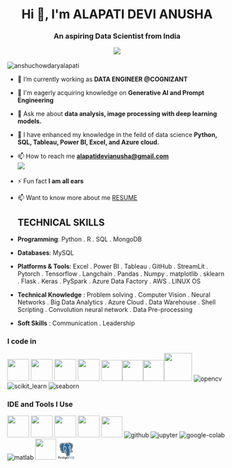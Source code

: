 <h1 align="center">Hi 👋, I'm ALAPATI DEVI ANUSHA</h1>
<h3 align="center">An aspiring Data Scientist from India</h3>
<div align="center"> <img src="https://github.com/anshuchowdaryalapati/anshuchowdaryalapati/assets/141652539/e9a8ea5d-abbd-4be6-a7c7-c09c0f56faae"> </div>


<p align="left"> <img src="https://komarev.com/ghpvc/?username=anshuchowdaryalapati&label=Profile%20views&color=0e75b6&style=flat" alt="anshuchowdaryalapati" /> </p>

- 🔭 I’m currently working as **DATA ENGINEER @COGNIZANT**

- 🌱 I'm eagerly acquiring knowledge on **Generative AI and Prompt Engineering**

- 💬 Ask me about **data analysis, image processing with deep learning models.**

- 👯 I have enhanced my knowledge in the feild of data science **Python, SQL, Tableau, Power BI, Excel, and Azure cloud.**

- 📫 How to reach me **alapatidevianusha@gmail.com**
<br /> [<img src="https://img.shields.io/badge/LinkedIn-0077B5?style=for-the-badge&logo=linkedin&logoColor=white" />](https://www.linkedin.com/in/alapati-devi-anusha-b6b877225/)

- ⚡ Fun fact **I am all ears**

- 📫 Want to know more about me [RESUME](https://drive.google.com/file/d/1CGg6qkGgy9uNunPAVI8lD8CnHQonLI0N/view?usp=sharing)

  ## TECHNICAL SKILLS
- **Programming**: Python . R . SQL . MongoDB
- **Databases**: MySQL
- **Platforms & Tools**: Excel . Power BI . Tableau . GitHub . StreamLit . Pytorch . Tensorflow . Langchain . Pandas .  Numpy . matplotlib . sklearn .  Flask . Keras . PySpark . Azure Data Factory . AWS . LINUX OS
- **Technical Knowledge** : Problem solving . Computer Vision . Neural Networks . Big Data Analytics . Azure Cloud . Data Warehouse . Shell Scripting . Convolution neural network . Data Pre-processing
- **Soft Skills** : Communication . Leadership 

</p>

### I code in 
<img height="50" width="50" src="https://img.icons8.com/color/48/000000/python.png" /> <img height="50" width="50" src="https://img.icons8.com/color/48/000000/c-programming.png" />  <img height="50" width="50" src="https://img.icons8.com/color/48/000000/tensorflow.png"/> <img height="50" width="50" src="https://img.icons8.com/color/48/000000/mysql-logo.png"/> <img width="48" height="48" src="https://img.icons8.com/fluency/48/pytorch.png"/><img width="48" height="48" src="https://img.icons8.com/color/48/pandas.png"/><img width="48" height="48" src="https://img.icons8.com/color/48/numpy.png"/><img width="64" height="64" src="https://img.icons8.com/nolan/64/flask.png"/> 
<img src="https://www.vectorlogo.zone/logos/opencv/opencv-icon.svg" alt="opencv" width="40" height="40"/>
<img src="https://upload.wikimedia.org/wikipedia/commons/0/05/Scikit_learn_logo_small.svg" alt="scikit_learn" width="40" height="40"/>
 <img src="https://seaborn.pydata.org/_images/logo-mark-lightbg.svg" alt="seaborn" width="40" height="40"/>




### IDE and Tools I Use
<img height="50" width="50" src="https://img.icons8.com/color/48/000000/visual-studio-code-2019.png"/> <img height="50" width="50" src="https://img.icons8.com/color/48/000000/pycharm.png"/> <img height="50" width="50" src="https://img.icons8.com/color/50/000000/git.png"/> <img height="50" width="50" src="https://img.icons8.com/dusk/64/000000/anaconda.png"/> 
<img width="48" height="48" src="https://img.icons8.com/color/48/power-bi.png"/>
<img width="50" height="50" src="https://img.icons8.com/ios-filled/50/github.png" alt="github"/>
<img width="48" height="48" src="https://img.icons8.com/fluency/48/jupyter.png" alt="jupyter"/>
<img width="48" height="48" src="https://img.icons8.com/color/48/google-colab.png" alt="google-colab"/>
<img src="https://upload.wikimedia.org/wikipedia/commons/2/21/Matlab_Logo.png" alt="matlab" width="40" height="40"/>
<img width="48" height="48" src="https://img.icons8.com/color/48/power-bi.png"/>
<img src="https://raw.githubusercontent.com/devicons/devicon/master/icons/postgresql/postgresql-original-wordmark.svg" alt="postgresql" width="40" height="40"/>

